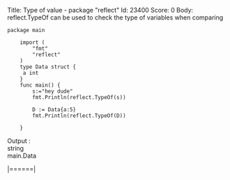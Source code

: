 Title: Type of value - package "reflect"
Id: 23400
Score: 0
Body:
reflect.TypeOf  can be used to check the type of variables when comparing
    
    package main
        
        import (
            "fmt"
            "reflect"
        )
        type Data struct {
         a int
        }
        func main() {
            s:="hey dude"
            fmt.Println(reflect.TypeOf(s))
            
            D := Data{a:5}
            fmt.Println(reflect.TypeOf(D))
            
        }

Output :  
string  
main.Data


|======|
